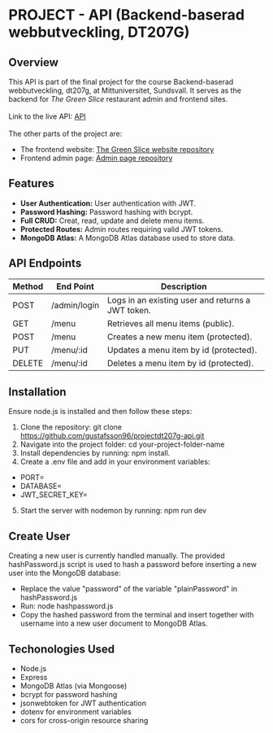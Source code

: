# PROJECT - API (Backend-baserad webbutveckling, DT207G)

## Overview

This API is part of the final project for the course Backend-baserad webbutveckling, dt207g, at Mittuniversitet, Sundsvall. It serves as the backend for *The Green Slice* restaurant admin and frontend sites. 
<br><br>
Link to the live API: [API](https://projectdt207g-api.onrender.com)
<br><br>
The other parts of the project are:
* The frontend website: [The Green Slice website repository](https://github.com/gustafsson96/projectdt207g-site.git)
* Frontend admin page: [Admin page repository](https://github.com/gustafsson96/projectdt207g-admin.git)

## Features
* **User Authentication:** User authentication with JWT.
* **Password Hashing:** Password hashing with bcrypt.
* **Full CRUD:** Creat, read, update and delete menu items.
* **Protected Routes:** Admin routes requiring valid JWT tokens.
* **MongoDB Atlas:** A MongoDB Atlas database used to store data. 

## API Endpoints

| Method     | End Point      | Description         |
|------------|----------------|---------------------|
| POST       | /admin/login   | Logs in an existing user and returns a JWT token.|
| GET        | /menu          | Retrieves all menu items (public). |
| POST       | /menu          | Creates a new menu item (protected). |
| PUT        | /menu/:id      | Updates a menu item by id (protected). |
| DELETE     | /menu/:id      | Deletes a menu item by id (protected). |

## Installation

Ensure node.js is installed and then follow these steps:

1. Clone the repository: git clone https://github.com/gustafsson96/projectdt207g-api.git
2. Navigate into the project folder: cd your-project-folder-name
3. Install dependencies by running: npm install.
4. Create a .env file and add in your environment variables:
* PORT=
* DATABASE=
* JWT_SECRET_KEY=
5. Start the server with nodemon by running: npm run dev

## Create User
Creating a new user is currently handled manually. The provided hashPassword.js script is used to hash a password before inserting a new user into the MongoDB database:
* Replace the value "password" of the variable "plainPassword" in hashPassword.js
* Run: node hashpassword.js
* Copy the hashed password from the terminal and insert together with username into a new user document to MongoDB Atlas.

## Techonologies Used 
* Node.js
* Express
* MongoDB Atlas (via Mongoose)
* bcrypt for password hashing
* jsonwebtoken for JWT authentication
* dotenv for environment variables
* cors for cross-origin resource sharing 



